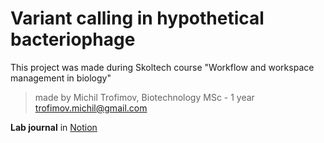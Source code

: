 # Variant calling in hypothetical bacteriophage

This project was made during Skoltech course "Workflow and workspace management in biology" 

>made by Michil Trofimov, Biotechnology MSc - 1 year
>trofimov.michil@gmail.com

**Lab journal** in [Notion](https://sly-level-3d3.notion.site/WWM-b9cc76f9c2c74ccea96e1fa9763c8117)
